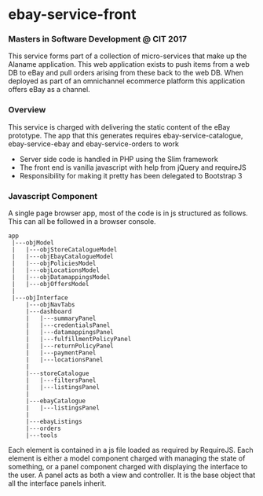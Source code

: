 # ebay-service-front

### Masters in Software Development @ CIT 2017
This service forms part of a collection of micro-services that make up the Alaname application. This web application exists to push items from a web DB to eBay and pull orders arising from these back to the web DB. When deployed as part of an omnichannel ecommerce platform this application offers eBay as a channel.

### Overview
This service is charged with delivering the static content of the eBay prototype. The app that this generates requires ebay-service-catalogue, ebay-service-ebay and ebay-service-orders to work

 - Server side code is handled in PHP using the Slim framework 
 - The front end is vanilla javascript with help from jQuery and requireJS
 - Responsibility for making it pretty has been delegated to Bootstrap 3

### Javascript Component
A single page browser app, most of the code is in js structured as follows. This can all be followed in a browser console.

```
app
 |---objModel
 |   |---objStoreCatalogueModel
 |   |---objEbayCatalogueModel
 |   |---objPoliciesModel
 |   |---objLocationsModel
 |   |---objDatamappingsModel
 |   |---objOffersModel
 |
 |---objInterface
     |---objNavTabs
     |---dashboard
     |   |---summaryPanel
     |   |---credentialsPanel
     |   |---datamappingsPanel
     |   |---fulfillmentPolicyPanel
     |   |---returnPolicyPanel
     |   |---paymentPanel
     |   |---locationsPanel
     |
     |---storeCatalogue
     |   |---filtersPanel
     |   |---listingsPanel
     |
     |---ebayCatalogue
     |   |---listingsPanel
     |
     |---ebayListings
     |---orders
     |---tools
 ```
        
Each element is contained in a js file loaded as required by RequireJS. Each element is either a model component charged with managing the state of something, or a panel component charged with displaying the interface to the user. A panel acts as both a view and controller. It is the base object that all the interface panels inherit.

     

